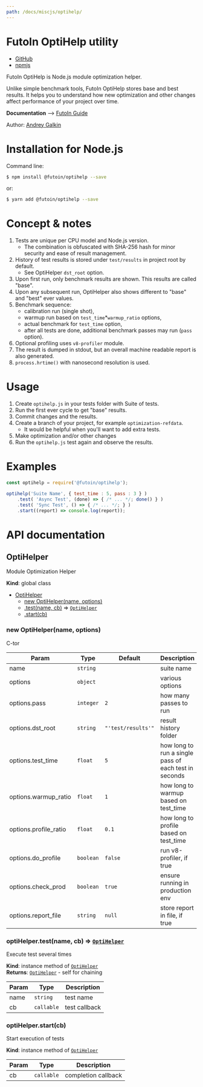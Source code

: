 ```yaml
---
path: /docs/miscjs/optihelp/
---
```


# FutoIn OptiHelp utility

* [GitHub](https://github.com/futoin/util-js-optihelp)
* [npmjs](https://www.npmjs.com/package/@futoin/optihelp)

FutoIn OptiHelp is Node.js module optimization helper.

Unlike simple benchmark tools, FutoIn OptiHelp
stores base and best results. It helps you to understand how new optimization
and other changes affect performance of your project over time.

**Documentation** --> [FutoIn Guide](https://futoin.org/docs/miscjs/optihelp/)

Author: [Andrey Galkin](mailto:andrey@futoin.org)

# Installation for Node.js

Command line:
```sh
$ npm install @futoin/optihelp --save
```
or:

```sh
$ yarn add @futoin/optihelp --save
```

# Concept & notes

1. Tests are unique per CPU model and Node.js version.
    - The combination is obfuscated with SHA-256 hash for minor security and ease of result management.
1. History of test results is stored under `test/results` in project root by default.
    - See OptiHelper `dst_root` option.
1. Upon first run, only benchmark results are shown. This results are called "base".
1. Upon any subsequent run, OptiHelper also shows different to "base" and "best" ever values.
1. Benchmark sequence:
    - calibration run (single shot),
    - warmup run based on `test_time`*`warmup_ratio` options,
    - actual benchmark for `test_time` option,
    - after all tests are done, additional benchmark passes may run (`pass` option).
1. Optional profiling uses `v8-profiler` module.
1. The result is dumped in stdout, but an overall machine readable report is also generated.
1. `process.hrtime()` with nanosecond resolution is used.

# Usage

1. Create `optihelp.js` in your tests folder with Suite of tests.
1. Run the first ever cycle to get "base" results.
1. Commit changes and the results.
1. Create a branch of your project, for example `optimization-refdata`.
    - It would be helpful when you'll want to add extra tests.
1. Make optimization and/or other changes
1. Run the `optihelp.js` test again and observe the results.

# Examples

```javascript
const optihelp = require('@futoin/optihelp');

optihelp('Suite Name', { test_time : 5, pass : 3 } )
    .test( 'Async Test', (done) => { /* ... */; done() } )
    .test( 'Sync Test', () => { /* ... */; } )
    .start((report) => console.log(report));

```

# API documentation

<a name="OptiHelper"></a>

## OptiHelper
Module Optimization Helper

**Kind**: global class  

* [OptiHelper](#OptiHelper)
    * [new OptiHelper(name, options)](#new_OptiHelper_new)
    * [.test(name, cb)](#OptiHelper+test) ⇒ [<code>OptiHelper</code>](#OptiHelper)
    * [.start(cb)](#OptiHelper+start)

<a name="new_OptiHelper_new"></a>

### new OptiHelper(name, options)
C-tor


| Param | Type | Default | Description |
| --- | --- | --- | --- |
| name | <code>string</code> |  | suite name |
| options | <code>object</code> |  | various options |
| options.pass | <code>integer</code> | <code>2</code> | how many passes to run |
| options.dst_root | <code>string</code> | <code>&quot;&#x27;test/results&#x27;&quot;</code> | result history folder |
| options.test_time | <code>float</code> | <code>5</code> | how long to run a single pass of each test in seconds |
| options.warmup_ratio | <code>float</code> | <code>1</code> | how long to warmup based on test_time |
| options.profile_ratio | <code>float</code> | <code>0.1</code> | how long to profile based on test_time |
| options.do_profile | <code>boolean</code> | <code>false</code> | run v8-profiler, if true |
| options.check_prod | <code>boolean</code> | <code>true</code> | ensure running in production env |
| options.report_file | <code>string</code> | <code>null</code> | store report in file, if true |

<a name="OptiHelper+test"></a>

### optiHelper.test(name, cb) ⇒ [<code>OptiHelper</code>](#OptiHelper)
Execute test several times

**Kind**: instance method of [<code>OptiHelper</code>](#OptiHelper)  
**Returns**: [<code>OptiHelper</code>](#OptiHelper) - self for chaining  

| Param | Type | Description |
| --- | --- | --- |
| name | <code>string</code> | test name |
| cb | <code>callable</code> | test callback |

<a name="OptiHelper+start"></a>

### optiHelper.start(cb)
Start execution of tests

**Kind**: instance method of [<code>OptiHelper</code>](#OptiHelper)  

| Param | Type | Description |
| --- | --- | --- |
| cb | <code>callable</code> | completion callback |

